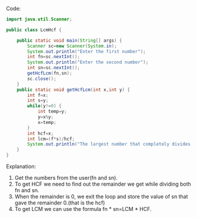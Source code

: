 Code:
```java
import java.util.Scanner;

public class LcmHcf {

	public static void main(String[] args) {
		Scanner sc=new Scanner(System.in);
		System.out.println("Enter the first number");
		int fn=sc.nextInt();
		System.out.println("Enter the second number");
		int sn=sc.nextInt();
		getHcfLcm(fn,sn);
		sc.close();
	}
	public static void getHcfLcm(int x,int y) {
		int f=x;
		int s=y;
		while(y!=0) {
			int temp=y;
			y=x%y;
			x=temp;
		}
		int hcf=x;
		int lcm=(f*s)/hcf;
		System.out.println("The largest number that completely divides "+f+" and "+s+" is "+hcf+" and the smallest number that is the product of "+f+" and "+s+" is "+lcm);
	}
}
```
Explanation:
1. Get the numbers from the user(fn and sn).
2. To get HCF we need to find out the remainder we get while dividing both fn and sn.
3. When the remainder is 0, we exit the loop and store the value of sn that gave the remainder 0.(that is the hcf)
4. To get LCM we can use the formula fn * sn=LCM * HCF.
